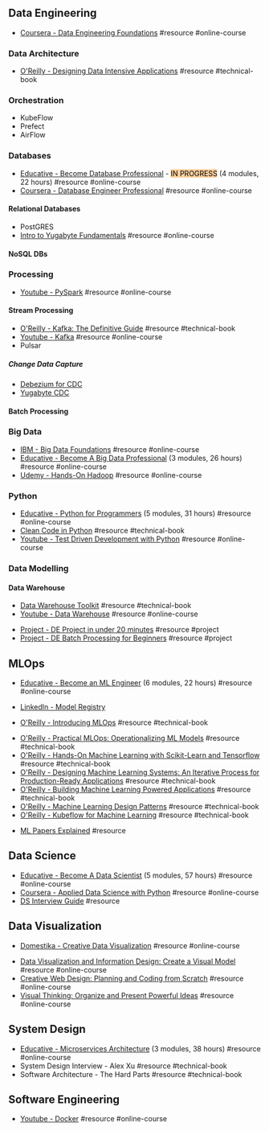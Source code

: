 ## Data Engineering
* [Coursera - Data Engineering Foundations](https://www.coursera.org/specializations/data-engineering-foundations) #resource #online-course  
### Data Architecture
* [O'Reilly - Designing Data Intensive Applications](https://github.com/jeffrey-xiao/papers/blob/master/textbooks/designing-data-intensive-applications.pdf) #resource #technical-book 
### Orchestration
- KubeFlow
- Prefect
- AirFlow
### Databases
* [Educative - Become Database Professional](https://www.educative.io/path/become-database-professional) - <mark style="background: #FFB86CA6;">IN PROGRESS</mark> (4 modules, 22 hours) #resource #online-course 
* [Coursera - Database Engineer Professional](https://www.coursera.org/professional-certificates/meta-database-engineer) #resource #online-course 
#### Relational Databases
- PostGRES
- [Intro to Yugabyte Fundamentals](https://university.yugabyte.com/courses/introduction-to-yugabytedb) #resource #online-course 

#### NoSQL DBs

### Processing
- [Youtube - PySpark](https://www.youtube.com/watch?v=_C8kWso4ne4&t=3770s) #resource #online-course 
#### Stream Processing
- [O'Reilly - Kafka: The Definitive Guide]() #resource #technical-book 
- [Youtube - Kafka](https://www.youtube.com/watch?v=CU44hKLMg7k) #resource #online-course 
- Pulsar
##### Change Data Capture
- [Debezium for CDC](https://debezium.io/documentation/faq/#what_is_debezium)
- [Yugabyte CDC](https://docs.yugabyte.com/preview/explore/change-data-capture/cdc-overview/)
#### Batch Processing
### Big Data
* [IBM - Big Data Foundations](https://cognitiveclass.ai/learn/big-data) #resource #online-course
* [Educative - Become A Big Data Professional](https://www.educative.io/path/become-a-big-data-professional) (3 modules, 26 hours) #resource #online-course 
* [Udemy - Hands-On Hadoop](https://www.udemy.com/course/the-ultimate-hands-on-hadoop-tame-your-big-data/) #resource #online-course 
### Python
* [Educative - Python for Programmers](https://www.educative.io/path/python-for-programmers) (5 modules, 31 hours) #resource #online-course 
* [Clean Code in Python](https://github.com/clarabez/SoftwareTestingBooks/blob/master/Clean%20Code%20In%20Python:%20refactor%20your%20legacy%20code%20base%20(Mariano%20Anaya).pdf) #resource #technical-book 
* [Youtube - Test Driven Development with Python](https://www.youtube.com/watch?v=eAPmXQ0dC7Q) #resource #online-course 
### Data Modelling
#### Data Warehouse
* [Data Warehouse Toolkit](https://aatinegar.com/wp-content/uploads/2016/05/Kimball_The-Data-Warehouse-Toolkit-3rd-Edition.pdf) #resource #technical-book 
* [Youtube - Data Warehouse](https://www.youtube.com/watch?v=J326LIUrZM8) #resource #online-course 

- [Project - DE Project in under 20 minutes](https://www.ssp.sh/blog/data-engineering-project-in-twenty-minutes/) #resource #project
- [Project - DE Batch Processing for Beginners](https://www.startdataengineering.com/post/data-engineering-project-for-beginners-batch-edition/) #resource #project 

## MLOps
- [Educative - Become an ML Engineer](https://www.educative.io/path/become-a-machine-learning-engineer) (6 modules, 22 hours) #resource #online-course 
 
- [LinkedIn - Model Registry](https://www.linkedin.com/feed/update/urn:li:activity:7010876299460108288/)

- [O'Reilly - Introducing MLOps]() #resource #technical-book 
* [O'Reilly - Practical MLOps: Operationalizing ML Models]() #resource #technical-book 
* [O'Reilly - Hands-On Machine Learning with Scikit-Learn and Tensorflow]() #resource #technical-book 
* [O'Reilly - Designing Machine Learning Systems: An Iterative Process for Production-Ready Applications]() #resource #technical-book 
* [O'Reilly - Building Machine Learning Powered Applications]() #resource #technical-book 
* [O'Reilly - Machine Learning Design Patterns]() #resource #technical-book 
* [O'Reilly - Kubeflow for Machine Learning]() #resource #technical-book 

- [ML Papers Explained](https://github.com/dair-ai/ML-Papers-Explained) #resource 

## Data Science
* [Educative - Become A Data Scientist](https://www.educative.io/path/become-a-data-scientist) (5 modules, 57 hours) #resource #online-course 
* [Coursera - Applied Data Science with Python](https://www.coursera.org/specializations/data-science-python) #resource #online-course 
* [DS Interview Guide](https://docs.google.com/presentation/d/10uAeK0cwzIMB5CLE2ovigTSdi9ZRQodNHg0RSFVq2qw/edit#slide=id.gd83dc5133b_0_85) #resource 


## Data Visualization
* [Domestika - Creative Data Visualization](https://www.domestika.org/en/courses/4217-creative-data-visualization-for-narrative-designs) #resource #online-course 
- [Data Visualization and Information Design: Create a Visual Model](https://www.domestika.org/en/courses/2495-data-visualization-and-information-design-create-a-visual-model) #resource #online-course 
- [Creative Web Design: Planning and Coding from Scratch](https://www.domestika.org/en/courses/2309-creative-web-design-planning-and-coding-from-scratch) #resource #online-course 
- [Visual Thinking: Organize and Present Powerful Ideas](https://www.domestika.org/en/courses/3825-visual-thinking-organize-and-present-powerful-ideas) #resource #online-course 

## System Design
* [Educative - Microservices Architecture](https://www.educative.io/path/microservices-architecture) (3 modules, 38 hours) #resource #online-course
* System Design Interview - Alex Xu #resource #technical-book
* Software Architecture - The Hard Parts #resource #technical-book 

## Software Engineering
* [Youtube - Docker](https://www.youtube.com/watch?v=3c-iBn73dDE) #resource #online-course 
